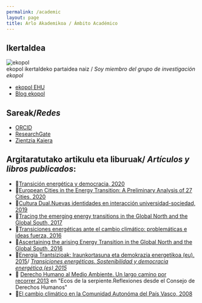 ```yaml
---
permalink: /academic
layout: page
title: Arlo Akademikoa / Ámbito Académico
---
```

## Ikertaldea
![ekopol](https://www.ehu.eus/documents/12829146/14094383/logo+berria+zabala.png/7d78c6db-53f8-7ea3-3001-cf63fa73e1b2?t=1583932080000)<br>
ekopol ikertaldeko partaidea naiz / *Soy miembro del grupo de investigación ekopol*
- [ekopol EHU](https://www.ehu.eus/eu/web/ekopol/home)
- [Blog ekopol](https://ekopol.eus/)

## Sareak/*Redes*
- [ORCID](https://orcid.org/0000-0002-9050-9155)
- [ResearchGate](https://www.researchgate.net/profile/Izaro_Basurko)
- [Zientzia Kaiera](https://izaroblog.github.io/collaborations/ZientziaKaiera)

## Argitaratutako artikulu eta liburuak/ *Artículos y libros publicados*:
- 📝[Transición energética y democracia, 2020](https://publicaciones.hegoa.ehu.eus/es/publications/437)
- 📝[European Cities in the Energy Transition: A Preliminary Analysis of 27 Cities, 2020](https://www.mdpi.com/1996-1073/13/6/1315)
- 📕[Cultura Dual.Nuevas identidades en interacción universidad-sociedad, 2019](https://www.plazayvaldes.es/libro/cultura-dual)
- 📝[Tracing the emerging energy transitions in the Global North and the Global South, 2017](https://www.sciencedirect.com/science/article/pii/S0360319917317913?via%3Dihub)
- 📝[Transiciones energéticas ante el cambio climático: problemáticas e ideas fuerza, 2016](https://www.fuhem.es/2016/01/19/dossier-temas-clave-en-el-debate-del-cambio-climatico/)
- 📝[Ascertaining the arising Energy Transition in the Global North and the Global South, 2016](https://www.researchgate.net/publication/313011177_Ascertaining_the_arising_energy_transition_in_global_North_and_global_South) 
- 📕[Energia Trantsizioak: Iraunkortasuna eta demokrazia energetikoa (eu), 2015](https://web-argitalpena.adm.ehu.es/listaproductos.asp?IdProducts=UCB00163118)/ *[Transiciones energéticas. Sostenibilidad y democracia energética,(es) 2015](https://web-argitalpena.adm.ehu.es/listaproductos.asp?IdProducts=UCB00152043&titulo=Transiciones%20energ%E9ticas.%20Sostenibilidad%20y%20democracia%20energ%E9tica)*  
- 📕 [Derecho Humano al Medio Ambiente. Un largo camino por recorrer,2013](http://www.unescoetxea.org/dokumentuak/ecos_serpiente2.pdf) en "Ecos de la serpiente.Reflexiones desde el Consejo de Derechos Humanos"
- 📝[El cambio climático en la Comunidad Autonóma del País Vasco, 2008](https://dialnet.unirioja.es/servlet/articulo?codigo=2555604)






